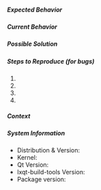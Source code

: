 <!--- Provide a general summary of the issue in the title above. You       --->
<!--- should not delete relevant sections and/or questions in your report  --->

<!--- BEFORE FILLING OUT THIS REPORT FORM:                                 --->
<!--- Dear users of stable and LTS (long term service) distributions:      --->
<!--- Please do NOT file bugs against old (dead) versions but use your     --->
<!--- distribution bugtracker instead. This is esp. true for Ubuntu LTS.   --->

##### Expected Behavior
<!--- If you're describing a bug, tell us what should happen                -->
<!--- If you're suggesting a change/improvement, tell us how it should work -->

##### Current Behavior
<!--- If describing a bug, tell us what happens instead of the expected    --->
<!--- behaviour. If suggesting a change/improvement, explain the difference -->
<!--- from current behavior (a screenshot might help)                      --->

##### Possible Solution
<!--- Not obligatory, but suggest a fix/reason for the bug,                --->
<!--- or ideas how to implement the addition or change                     --->

##### Steps to Reproduce (for bugs)
<!--- Provide a link to a live example, or an unambiguous set of steps to  --->
<!--- reproduce this bug. Include code to reproduce, if relevant           --->
1. 
2. 
3. 
4. 

##### Context
<!--- How has this issue affected you? What are you trying to accomplish?  --->
<!--- Providing context helps us come up with a solution that is most      --->
<!--- useful in the real world                                             --->

##### System Information
<!--- Include as many relevant details about the system you experienced    --->
<!--- the bug in                                                           --->
* Distribution & Version: 
* Kernel: 
* Qt Version: 
* lxqt-build-tools Version: 
* Package version: 
